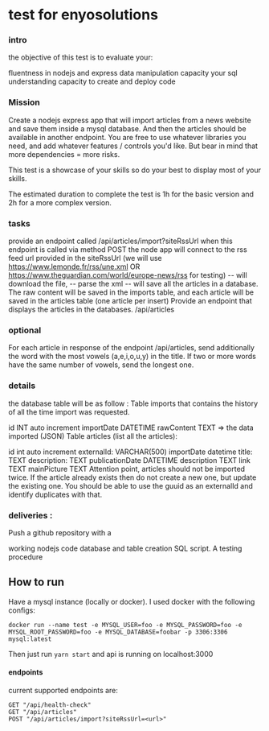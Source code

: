 # test for enyosolutions

### intro
the objective of this test is to evaluate your:

fluentness in nodejs and express
data manipulation capacity
your sql understanding
capacity to create and deploy code

### Mission
Create a nodejs express app that will import articles from a news website and save them inside a mysql database. And then the articles should be available in another endpoint. You are free to use whatever libraries you need, and add whatever features / controls you'd like. But bear in mind that more dependencies = more risks.

This test is a showcase of your skills so do your best to display most of your skills.

The estimated duration to complete the test is 1h for the basic version and 2h for a more complex version.

### tasks
provide an endpoint called /api/articles/import?siteRssUrl
when this endpoint is called via method POST the node app will connect to the rss feed url provided in the siteRssUrl (we will use https://www.lemonde.fr/rss/une.xml OR https://www.theguardian.com/world/europe-news/rss for testing) -- will download the file, -- parse the xml -- will save all the articles in a database. The raw content will be saved in the imports table, and each article will be saved in the articles table (one article per insert)
Provide an endpoint that displays the articles in the databases. /api/articles

### optional
For each article in response of the endpoint /api/articles, send additionally the word with the most vowels (a,e,i,o,u,y) in the title. If two or more words have the same number of vowels, send the longest one.


### details
the database table will be as follow :
Table imports that contains the history of all the time import was requested.

id INT auto increment
importDate DATETIME
rawContent TEXT => the data imported (JSON)
Table articles (list all the articles):

id int auto increment
externalId: VARCHAR(500)
importDate datetime
title: TEXT
description: TEXT
publicationDate DATETIME
description TEXT
link TEXT
mainPicture TEXT
Attention point, articles should not be imported twice. If the article already exists then do not create a new one, but update the existing one. You should be able to use the guuid as an externalId and identify duplicates with that.

### deliveries :
Push a github repository with a

working nodejs code
database and table creation SQL script.
A testing procedure



## How to run

Have a mysql instance (locally or docker). I used docker with the following configs: 

`docker run --name test -e MYSQL_USER=foo -e MYSQL_PASSWORD=foo -e MYSQL_ROOT_PASSWORD=foo -e MYSQL_DATABASE=foobar -p 3306:3306 mysql:latest`


Then just run `yarn start` and api is running on localhost:3000


#### endpoints

current supported endpoints are: 

```
GET "/api/health-check"
GET "/api/articles"
POST "/api/articles/import?siteRssUrl=<url>"
```
